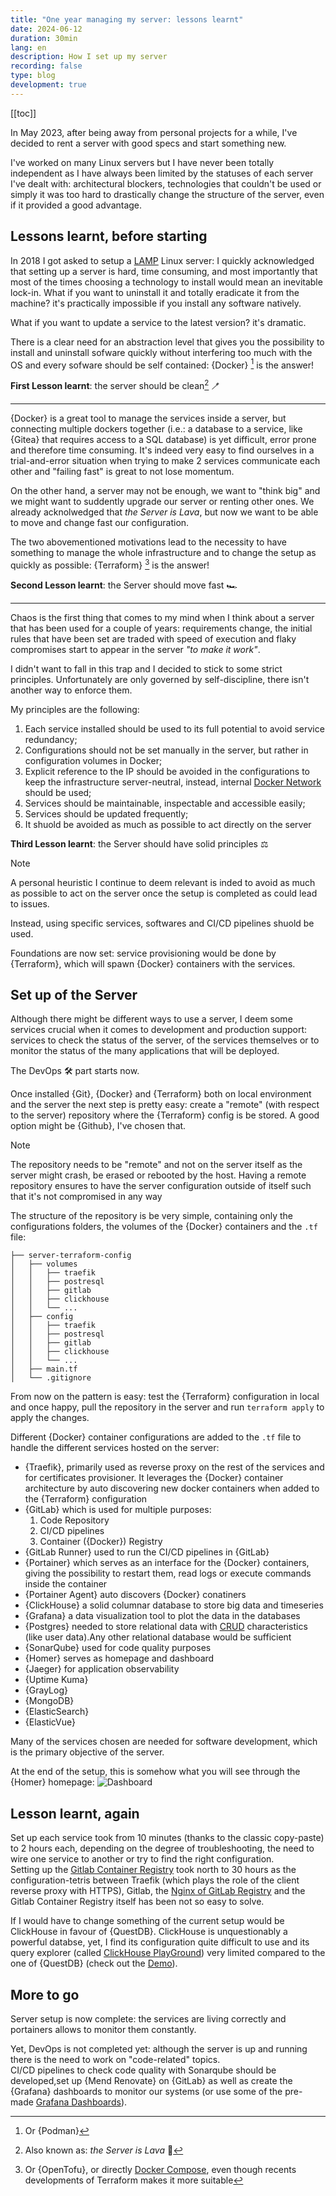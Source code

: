 ```yaml
---
title: "One year managing my server: lessons learnt"
date: 2024-06-12
duration: 30min
lang: en
description: How I set up my server 
recording: false
type: blog
development: true
---
```


[[toc]]

In May 2023, after being away from personal projects for a while, I've decided to rent a server with good specs and start something new.

I've worked on many Linux servers but I have never been totally independent as I have always been limited by the statuses of each server I've dealt with: architectural blockers, technologies that couldn't be used or simply it was too hard to drastically change the structure of the server, even if it provided a good advantage.

## Lessons learnt, before starting

In 2018 I got asked to setup a [LAMP](https://www.digitalocean.com/community/tutorials/how-to-install-lamp-stack-on-ubuntu) Linux server: I quickly acknowledged that setting up a server is hard, time consuming, and most importantly that most of the times choosing a technology to install would mean an inevitable lock-in. What if you want to uninstall it and totally eradicate it from the machine? it's practically impossible if you install any software natively.

What if you want to update a service to the latest version? it's dramatic.

There is a clear need for an abstraction level that gives you the possibility to install and uninstall sofware quickly without interfering too much with the OS and every sofware should be self contained: {Docker} [^1] is the answer!

**First Lesson learnt**: the server should be clean[^2] 🪥

----

{Docker} is a great tool to manage the services inside a server, but connecting multiple dockers together (i.e.: a database to a service, like {Gitea} that requires access to a SQL database) is yet difficult, error prone and therefore time consuming.
It's indeed very easy to find ourselves in a trial-and-error situation when trying to make 2 services communicate each other and "failing fast" is great to not lose momentum.

On the other hand, a server may not be enough, we want to "think big" and we might want to suddently upgrade our server or renting other ones. We already acknolwedged that _the Server is Lava_, but now we want to be able to move and change fast our configuration.

The two abovementioned motivations lead to the necessity to have something to manage the whole infrastructure and to change the setup as quickly as possible: {Terraform} [^3] is the answer!

**Second Lesson learnt**: the Server should move fast 🏎️

----

Chaos is the first thing that comes to my mind when I think about a server that has been used for a couple of years: requirements change, the initial rules that have been set are traded with speed of execution and flaky compromises start to appear in the server _"to make it work"_.

I didn't want to fall in this trap and I decided to stick to some strict principles. Unfortunately are only governed by self-discipline, there isn't another way to enforce them.

My principles are the following:
1. Each service installed should be used to its full potential to avoid service redundancy;
1. Configurations should not be set manually in the server, but rather in configuration volumes in Docker;
1. Explicit reference to the IP should be avoided in the configurations to keep the infrastructure server-neutral, instead, internal [Docker Network](https://docs.docker.com/network/) should be used;
1. Services should be maintainable, inspectable and accessible easily;
1. Services should be updated frequently; 
1. It shuold be avoided as much as possible to act directly on the server

**Third Lesson learnt**: the Server should have solid principles ⚖️

> [!NOTE]  
> A personal heuristic I continue to deem relevant is inded to avoid as much as possible to act on the server once the setup is completed as could lead to issues.
>
> Instead, using specific services, softwares and CI/CD pipelines shuold be used. 


Foundations are now set: service provisioning would be done by {Terraform}, which will spawn {Docker} containers with the services. 

## Set up of the Server

Although there might be different ways to use a server, I deem some services crucial when it comes to development and production support: services to check the status of the server, of the services themselves or to monitor the status of the many applications that will be deployed. 

The DevOps 🛠️ part starts now.

Once installed {Git}, {Docker} and {Terraform} both on local environment and the server the next step is pretty easy: create a "remote" (with respect to the server) repository where the {Terraform} config is be stored. A good option might be {Github}, I've chosen that.


> [!NOTE]  
> The repository needs to be "remote" and not on the server itself as the server might crash, be erased or rebooted by the host. Having a remote repository ensures to have the server configuration outside of itself such that it's not compromised in any way

The structure of the repository is be very simple, containing only the configurations folders, the volumes of the {Docker} containers and the `.tf` file:

```
├── server-terraform-config
│   ├── volumes
│   │   ├── traefik
│   │   ├── postresql
│   │   ├── gitlab
│   │   ├── clickhouse 
│   │   └── ...
│   ├── config
│   │   ├── traefik
│   │   ├── postresql
│   │   ├── gitlab
│   │   ├── clickhouse 
│   │   └── ...
│   ├── main.tf
│   └── .gitignore
```

From now on the pattern is easy: test the {Terraform} configuration in local and once happy, pull the repository in the server and run `terraform apply` to apply the changes.

Different {Docker} container configurations are added to the `.tf` file to handle the different services hosted on the server:
* {Traefik}, primarily used as reverse proxy on the rest of the services and for certificates provisioner. It leverages the {Docker} container architecture by auto discovering new docker containers when added to the {Terraform} configuration
* {GitLab} which is used for multiple purposes:
  1. Code Repository
  1. CI/CD pipelines
  1. Container \({Docker}\) Registry
* {GitLab Runner} used to run  the CI/CD pipelines in {GitLab}
* {Portainer} which serves as an interface for the {Docker} containers, giving the possibility to restart them, read logs or execute commands inside the container
* {Portainer Agent} auto discovers {Docker} conatiners 
* {ClickHouse} a solid columnar database to store big data and timeseries
* {Grafana} a data visualization tool to plot the data in the databases
* {Postgres} needed to store relational data with [CRUD](https://en.wikipedia.org/wiki/Create,_read,_update_and_delete) characteristics (like user data).Any other relational database would be sufficient
* {SonarQube} used for code quality purposes 
* {Homer} serves as homepage and dashboard
* {Jaeger} for application observability
* {Uptime Kuma}
* {GrayLog}
* {MongoDB}
* {ElasticSearch}
* {ElasticVue}

Many of the services chosen are needed for software development, which is the primary objective of the server.

At the end of the setup, this is somehow what you will see through the {Homer} homepage: 
![Dashboard](/dashboard-server.png)
## Lesson learnt, again

Set up each service took from 10 minutes (thanks to the classic copy-paste) to 2 hours each, depending on the degree of troubleshooting, the need to wire one service to another or try to find the right configuration.  
Setting up the [Gitlab Container Registry](https://docs.gitlab.com/ee/user/packages/container_registry/) took north to 30 hours as the configuration-tetris between Traefik (which plays the role of the client reverse proxy with HTTPS), Gitlab, the [Nginx of GitLab Registry](https://docs.gitlab.com/ee/administration/packages/container_registry.html) and the Gitlab Container Registry itself has been not so easy to solve.  

If I would have to change something of the current setup would be ClickHouse in favour of {QuestDB}. 
ClickHouse is unquestionably a powerful databse, yet, I find its configuration quite difficult to use and its query explorer (called [ClickHouse PlayGround](https://play.clickhouse.com/play?user=play)) very limited compared to the one of {QuestDB} (check out the [Demo](https://demo.questdb.io/)).
## More to go


Server setup is now complete: the services are living correctly and portainers allows to monitor them constantly. 

Yet, DevOps is not completed yet: although the server is up and running there is the need to work on "code-related" topics.  
CI/CD pipelines to check code quality with Sonarqube should be developed,set up {Mend Renovate} on {GitLab} as well as create the {Grafana} dashboards to monitor our systems (or use some of the pre-made [Grafana Dashboards](https://grafana.com/grafana/dashboards/)). 

[^1]: Or {Podman}
[^2]: Also known as: _the Server is Lava_ 🌋
[^3]: Or {OpenTofu}, or directly [Docker Compose](https://docs.docker.com/compose/), even though recents developments of Terraform makes it more suitable
